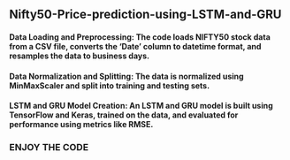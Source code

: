 ## Nifty50-Price-prediction-using-LSTM-and-GRU

#### Data Loading and Preprocessing: The code loads NIFTY50 stock data from a CSV file, converts the ‘Date’ column to datetime format, and resamples the data to business days.
#### Data Normalization and Splitting: The data is normalized using MinMaxScaler and split into training and testing sets.
#### LSTM and GRU Model Creation: An LSTM and GRU model is built using TensorFlow and Keras, trained on the data, and evaluated for performance using metrics like RMSE.

### ENJOY THE CODE
